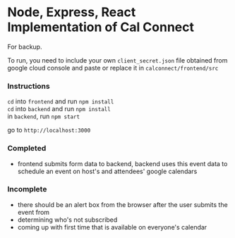 # Node, Express, React Implementation of Cal Connect

For backup.

To run, you need to include your own `client_secret.json` file obtained from google cloud console and paste or replace it in `calconnect/frontend/src`

### Instructions
`cd` into `frontend` and run `npm install`<br/>
`cd` into `backend` and run `npm install`<br/>
in `backend`, run `npm start`<br/>

go to `http://localhost:3000`

### Completed
- frontend submits form data to backend, backend uses this event data to schedule an event on host's and attendees' google calendars

### Incomplete
- there should be an alert box from the browser after the user submits the event from
- determining who's not subscribed
- coming up with first time that is available on everyone's calendar
